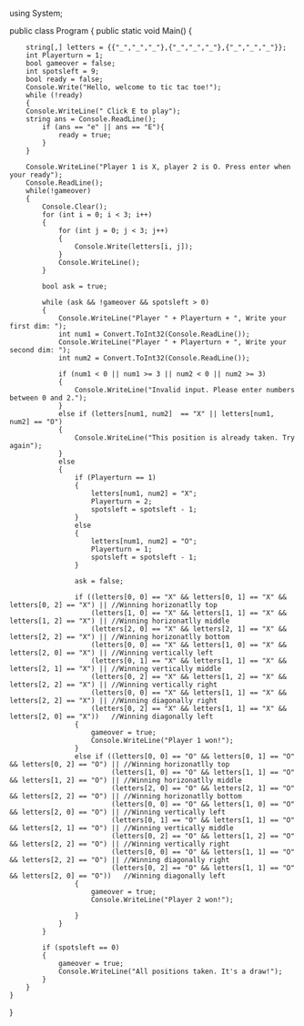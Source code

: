 using System;

public class Program
{
    public static void Main()
	{
		
        string[,] letters = {{"_","_","_"},{"_","_","_"},{"_","_","_"}};
        int Playerturn = 1; 
        bool gameover = false;
		int spotsleft = 9;
		bool ready = false;
		Console.Write("Hello, welcome to tic tac toe!"); 
		while (!ready)
		{
		Console.WriteLine(" Click E to play");
		string ans = Console.ReadLine();
			if (ans == "e" || ans == "E"){
				ready = true;
			}
		}

		Console.WriteLine("Player 1 is X, player 2 is O. Press enter when your ready");
		Console.ReadLine();
        while(!gameover)
        { 
			Console.Clear();
            for (int i = 0; i < 3; i++)
            {
                for (int j = 0; j < 3; j++)
                {
                    Console.Write(letters[i, j]);
                }
                Console.WriteLine();
            }

            bool ask = true;

            while (ask && !gameover && spotsleft > 0)
            { 
                Console.WriteLine("Player " + Playerturn + ", Write your first dim: ");
                int num1 = Convert.ToInt32(Console.ReadLine());
                Console.WriteLine("Player " + Playerturn + ", Write your second dim: ");
                int num2 = Convert.ToInt32(Console.ReadLine());

                if (num1 < 0 || num1 >= 3 || num2 < 0 || num2 >= 3)
                {
                    Console.WriteLine("Invalid input. Please enter numbers between 0 and 2.");
                }
                else if (letters[num1, num2]  == "X" || letters[num1, num2] == "O")
                {
                    Console.WriteLine("This position is already taken. Try again");
                }
                else
                {
                    if (Playerturn == 1)
                    {
                        letters[num1, num2] = "X";
                        Playerturn = 2;
						spotsleft = spotsleft - 1;
                    }
                    else
                    {
                        letters[num1, num2] = "O";
                        Playerturn = 1;
						spotsleft = spotsleft - 1;
                    }

                    ask = false;

                    if ((letters[0, 0] == "X" && letters[0, 1] == "X" && letters[0, 2] == "X") || //Winning horizonatlly top
                        (letters[1, 0] == "X" && letters[1, 1] == "X" && letters[1, 2] == "X") || //Winning horizonatlly middle
                        (letters[2, 0] == "X" && letters[2, 1] == "X" && letters[2, 2] == "X") || //Winning horizonatlly bottom
                        (letters[0, 0] == "X" && letters[1, 0] == "X" && letters[2, 0] == "X") || //Winning vertically left
                        (letters[0, 1] == "X" && letters[1, 1] == "X" && letters[2, 1] == "X") || //Winning vertically middle
                        (letters[0, 2] == "X" && letters[1, 2] == "X" && letters[2, 2] == "X") || //Winning vertically right
                        (letters[0, 0] == "X" && letters[1, 1] == "X" && letters[2, 2] == "X") || //Winning diagonally right
                        (letters[0, 2] == "X" && letters[1, 1] == "X" && letters[2, 0] == "X"))   //Winning diagonally left
                    {
                        gameover = true;
                        Console.WriteLine("Player 1 won!");
                    }
                    else if ((letters[0, 0] == "O" && letters[0, 1] == "O" && letters[0, 2] == "O") || //Winning horizonatlly top
                             (letters[1, 0] == "O" && letters[1, 1] == "O" && letters[1, 2] == "O") || //Winning horizonatlly middle
                             (letters[2, 0] == "O" && letters[2, 1] == "O" && letters[2, 2] == "O") || //Winning horizonatlly bottom
                             (letters[0, 0] == "O" && letters[1, 0] == "O" && letters[2, 0] == "O") || //Winning vertically left
                             (letters[0, 1] == "O" && letters[1, 1] == "O" && letters[2, 1] == "O") || //Winning vertically middle
                             (letters[0, 2] == "O" && letters[1, 2] == "O" && letters[2, 2] == "O") || //Winning vertically right
                             (letters[0, 0] == "O" && letters[1, 1] == "O" && letters[2, 2] == "O") || //Winning diagonally right
                             (letters[0, 2] == "O" && letters[1, 1] == "O" && letters[2, 0] == "O"))   //Winning diagonally left
                    {
                        gameover = true;
                        Console.WriteLine("Player 2 won!");
					
                    }
                }
            }
			
			if (spotsleft == 0)
			{
				gameover = true;
				Console.WriteLine("All positions taken. It's a draw!");
			}
        }				
    }				
}						
